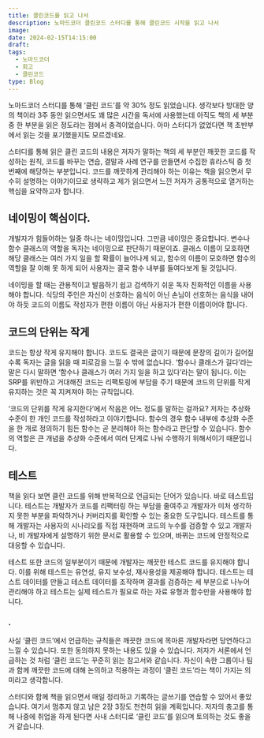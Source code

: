 ```yaml
---
title: 클린코드를 읽고 나서
description: 노마드코더 클린코드 스터디를 통해 클린코드 시작을 읽고 나서
image:
date: 2024-02-15T14:15:00
draft:
tags:
  - 노마드코더
  - 회고
  - 클린코드
type: Blog
---
```


노마드코더 스터디를 통해 ‘클린 코드’를 약 30% 정도 읽었습니다. 생각보다 방대한 양의 책이라 3주 동안 읽으면서도 꽤 많은 시간을 독서에 사용했는데 아직도 책의 세 부분 중 한 부분을 읽은 정도라는 점에서 충격이었습니다. 아마 스터디가 없었다면 책 초반부에서 읽는 것을 포기했을지도 모르겠네요.

스터디를 통해 읽은 클린 코드의 내용은 저자가 말하는 책의 세 부분인 깨끗한 코드를 작성하는 원칙, 코드를 바꾸는 연습, 결말과 사례 연구를 만들면서 수집한 휴라스틱 중 첫 번째에 해당하는 부분입니다. 코드를 깨끗하게 관리해야 하는 이유는 책을 읽으면서 무수히 설명하는 이야기이므로 생략하고 제가 읽으면서 느낀 저자가 공통적으로 열거하는 핵심을 요약하고자 합니다.

## 네이밍이 핵심이다.

개발자가 힘들어하는 일중 하나는 네이밍입니다. 그만큼 네이밍은 중요합니다. 변수나 함수 클래스의 역할을 독자는 네이밍으로 판단하기 때문이죠. 클래스 이름이 모호하면 해당 클래스는 여러 가지 일을 할 확률이 늘어나게 되고, 함수의 이름이 모호하면 함수의 역할을 잘 이해 못 하게 되어 사용자는 결국 함수 내부를 들여다보게 될 것입니다.

네이밍을 할 때는 관용적이고 발음하기 쉽고 검색하기 쉬운 독자 친화적인 이름을 사용해야 합니다. 식당의 주인은 자신이 선호하는 음식이 아닌 손님이 선호하는 음식을 내어야 하듯 코드의 이름도 작성자가 편한 이름이 아닌 사용자가 편한 이름이어야 합니다.

## 코드의 단위는 작게

코드는 항상 작게 유지해야 합니다. 코드도 결국은 글이기 때문에 문장의 길이가 길어질수록 독자는 글을 읽을 때 피로감을 느낄 수 밖에 없습니다. ‘함수나 클래스가 길다’라는 말은 다시 말하면 ‘함수나 클래스가 여러 가지 일을 하고 있다’라는 말이 됩니다. 이는 SRP를 위반하고 거대해진 코드는 리팩토링에 부담을 주기 때문에 코드의 단위를 작게 유지하는 것은 꼭 지켜져야 하는 규칙입니다.

‘코드의 단위를 작게 유지한다’에서 작음은 어느 정도를 말하는 걸까요? 저자는 추상화 수준이 한 개인 코드를 작성하라고 이야기합니다. 함수의 경우 함수 내부에 추상화 수준을 한 개로 정의하기 힘든 함수는 곧 분리해야 하는 함수라고 판단할 수 있습니다. 함수의 역할은 큰 개념을 추상화 수준에서 여러 단계로 나눠 수행하기 위해서이기 때문입니다.

## 테스트

책을 읽다 보면 클린 코드를 위해 반복적으로 언급되는 단어가 있습니다. 바로 테스트입니다. 테스트는 개발자가 코드를 리팩터링 하는 부담을 줄여주고 개발자가 미처 생각하지 못한 부분을 파악하거나 커버리지를 확인할 수 있는 중요한 도구입니다. 테스트를 통해 개발자는 사용자의 시나리오를 직접 재현하며 코드의 누수를 검증할 수 있고 개발자나, 비 개발자에게 설명하기 위한 문서로 활용할 수 있으며, 바뀌는 코드에 안정적으로 대응할 수 있습니다.

테스트 또한 코드의 일부분이기 때문에 개발자는 깨끗한 테스트 코드를 유지해야 합니다. 이를 위해 테스트는 유연성, 유지 보수성, 재사용성을 제공해야 합니다. 테스트는 테스트 데이터를 만들고 테스트 데이터를 조작하며 결과를 검증하는 세 부분으로 나누어 관리해야 하고 테스트는 실제 테스트가 필요로 하는 자료 유형과 함수만을 사용해야 합니다.

### .

사실 ‘클린 코드’에서 언급하는 규칙들은 깨끗한 코드에 목마른 개발자라면 당연하다고 느낄 수 있습니다. 또한 동의하지 못하는 내용도 있을 수 있습니다. 저자가 서론에서 언급하는 것 처럼 ‘클린 코드’는 꾸준히 읽는 참고서와 같습니다. 자신이 속한 그룹이나 팀과 함께 깨끗한 코드에 대해 논의하고 적용하는 과정이 ‘클린 코드’라는 책이 가지는 의미라고 생각합니다.

스터디와 함께 책을 읽으면서 매일 정리하고 기록하는 글쓰기를 연습할 수 있어서 좋았습니다. 여기서 멈추지 않고 남은 2장 3장도 천천히 읽을 계획입니다. 저자의 충고를 통해 나중에 취업을 하게 된다면 사내 스터디로 ‘클린 코드’를 읽으며 토의하는 것도 좋을 거 같습니다.
